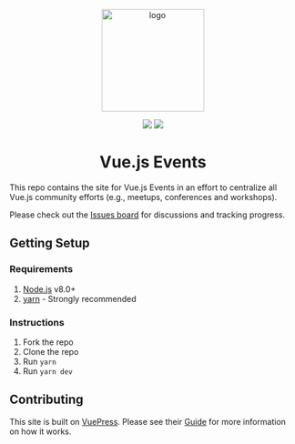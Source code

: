 <p align="center">
  <a href="https://events.vuejs.org/" target="_blank">
    <img width="180" src="https://github.com/vuejs/events/blob/master/src/.vuepress/public/logo.png?raw=true" alt="logo">
  </a>
</p>

<p align="center">
  <a href="https://github.com/vuejs/events/blob/master/CHANGELOG.md"><img src="https://img.shields.io/badge/version-1.0.0-blue.svg" /></a>
	<a href="https://app.netlify.com/sites/vuejs-events/deploys"><img src="https://api.netlify.com/api/v1/badges/4e0142b9-085f-4737-adb3-d11aa02481ee/deploy-status" /></a>
</p>

<h1 align="center">Vue.js Events</h1>

This repo contains the site for Vue.js Events in an effort to centralize all Vue.js community efforts (e.g., meetups, conferences and workshops).

Please check out the [Issues board](https://github.com/vuejs/events/issues) for discussions and tracking progress.

## Getting Setup

### Requirements

1. [Node.js](https://nodejs.org/en/) v8.0+
1. [yarn](https://yarnpkg.com/en/) - Strongly recommended

### Instructions

1. Fork the repo
1. Clone the repo
1. Run `yarn`
1. Run `yarn dev`

## Contributing

This site is built on [VuePress](https://vuepress.vuejs.org/). Please see their [Guide](https://vuepress.vuejs.org/guide/) for more information on how it works.
